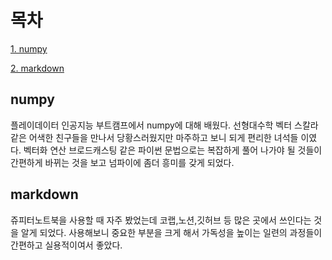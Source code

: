 # 목차
[1. numpy](#numpy)

[2. markdown](#markdown)

## numpy
플레이데이터 인공지능 부트캠프에서 numpy에 대해 배웠다. 
선형대수학 벡터 스칼라 같은 어색한 친구들을 만나서 당황스러웠지만 마주하고 보니 되게 편리한 녀석들 이였다.
벡터화 연산 브로드캐스팅 같은 파이썬 문법으로는 복잡하게 풀어 나가야 될 것들이 간편하게 바뀌는 것을 보고 넘파이에 좀더 흥미를 갖게 되었다.


## markdown

쥬피터노트북을 사용할 때 자주 봤었는데 코랩,노션,깃허브 등 많은 곳에서 쓰인다는 것을 알게 되었다.
사용해보니 중요한 부분을 크게 해서 가독성을 높이는 일련의 과정들이 간편하고 실용적이여서 좋았다.





 
